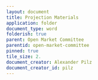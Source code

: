 ```yaml
---
layout: document
title: Projection Materials
application: folder
document_type: word
folderish: true
parent: Open Market Committee
parentid: open-market-committee
pinned: true
tile_size: 2.
document_creator: Alexander Pilz
document_creator_id: pilz
---
```


